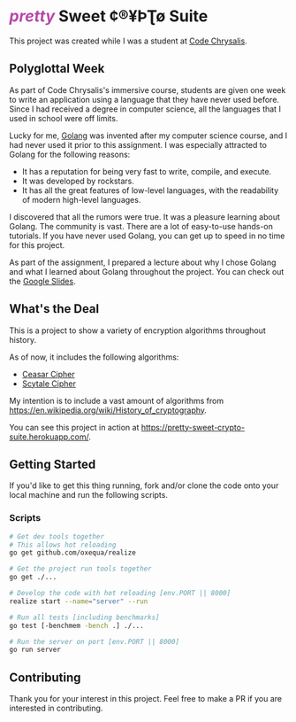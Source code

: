 # <i style="color: rgb(184, 73, 169)">pretty</i> Sweet ¢®¥ÞƮø Suite

This project was created while I was a student at [Code Chrysalis](https://www.codechrysalis.io/).

## Polyglottal Week

As part of Code Chrysalis's immersive course, students are given one week to write an application using a language that they have never used before. Since I had received a degree in computer science, all the languages that I used in school were off limits.

Lucky for me, [Golang](https://golang.org/) was invented after my computer science course, and I had never used it prior to this assignment. I was especially attracted to Golang for the following reasons:

- It has a reputation for being very fast to write, compile, and execute.
- It was developed by rockstars.
- It has all the great features of low-level languages, with the readability of modern high-level languages.

I discovered that all the rumors were true. It was a pleasure learning about Golang. The community is vast. There are a lot of easy-to-use hands-on tutorials. If you have never used Golang, you can get up to speed in no time for this project.

As part of the assignment, I prepared a lecture about why I chose Golang and what I learned about Golang throughout the project. You can check out the [Google Slides](https://docs.google.com/presentation/d/1gjMG6qEgGlGHaYegMGpBffWGPgNJzWmvA0NxEtB8LJ8/edit?usp=sharing).

## What's the Deal

This is a project to show a variety of encryption algorithms throughout history.

As of now, it includes the following algorithms:

- [Ceasar Cipher](https://en.wikipedia.org/wiki/Caesar_cipher)
- [Scytale Cipher](https://en.wikipedia.org/wiki/Scytale)

My intention is to include a vast amount of algorithms from https://en.wikipedia.org/wiki/History_of_cryptography.

You can see this project in action at https://pretty-sweet-crypto-suite.herokuapp.com/.

## Getting Started

If you'd like to get this thing running, fork and/or clone the code onto your local machine and run the following scripts.

### Scripts

```bash
# Get dev tools together
# This allows hot reloading
go get github.com/oxequa/realize

# Get the project run tools together
go get ./...

# Develop the code with hot reloading [env.PORT || 8000]
realize start --name="server" --run

# Run all tests [including benchmarks]
go test [-benchmem -bench .] ./...

# Run the server on port [env.PORT || 8000]
go run server
```

## Contributing

Thank you for your interest in this project. Feel free to make a PR if you are interested in contributing.

